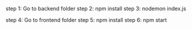 step 1: Go to backend folder
step 2: npm install
step 3: nodemon index.js


step 4: Go to frontend folder
step 5: npm install
step 6: npm start
